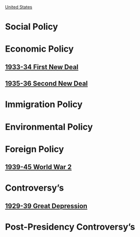 [United States](../United%20States)

# Social Policy

# Economic Policy
## [1933-34 First New Deal](1933-34%20First%20New%20Deal)  
## [1935-36 Second New Deal](1935-36%20Second%20New%20Deal)  
# Immigration Policy

# Environmental Policy

# Foreign Policy
## [1939-45 World War 2](../../Worldwide/1939-45%20World%20War%202)  
# Controversy’s
## [1929-39 Great Depression](../../Worldwide/1929-39%20Great%20Depression)  
# Post-Presidency Controversy’s
